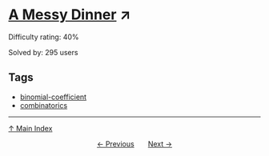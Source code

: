 # [A Messy Dinner](https://projecteuler.net/problem=746) ↗️

Difficulty rating: 40%

Solved by: 295 users
## Tags

- [binomial-coefficient](../tags/binomial-coefficient.md)
- [combinatorics](../tags/combinatorics.md)



---

[↑ Main Index](../README.md)


<div align=center><a href='745.md'>← Previous</a> &nbsp;&nbsp; &nbsp;&nbsp;  <a href='747.md'>Next →</a></div>
